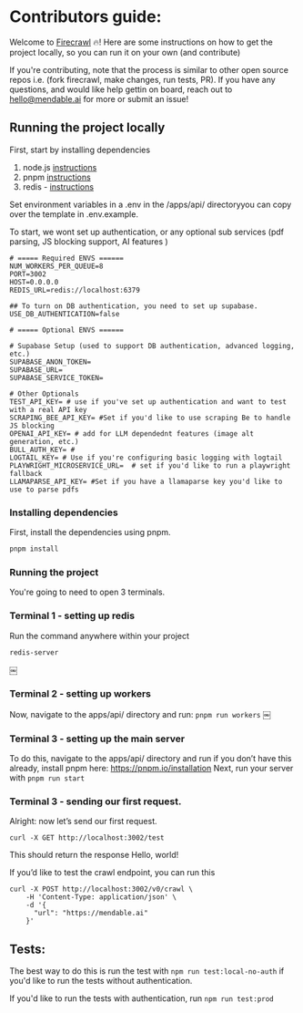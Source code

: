 
# Contributors guide: 

Welcome to [Firecrawl](https://firecrawl.dev) 🔥! Here are some instructions on how to get the project locally, so you can run it on your own (and contribute) 

If you're contributing, note that the process is similar to other open source repos i.e. (fork firecrawl, make changes, run tests, PR). If you have any questions, and would like help gettin on board, reach out to hello@mendable.ai for more or submit an issue!


## Running the project locally

First, start by installing dependencies
1. node.js [instructions](https://nodejs.org/en/learn/getting-started/how-to-install-nodejs)
2. pnpm [instructions](https://pnpm.io/installation)
3. redis - [instructions](https://redis.io/docs/latest/operate/oss_and_stack/install/install-redis/) 


Set environment variables in a .env  in the /apps/api/ directoryyou can copy over the template in .env.example.

To start, we wont set up authentication, or any optional sub services (pdf parsing, JS blocking support, AI features )

```.env 
# ===== Required ENVS ======
NUM_WORKERS_PER_QUEUE=8 
PORT=3002
HOST=0.0.0.0
REDIS_URL=redis://localhost:6379

## To turn on DB authentication, you need to set up supabase.
USE_DB_AUTHENTICATION=false

# ===== Optional ENVS ======

# Supabase Setup (used to support DB authentication, advanced logging, etc.)
SUPABASE_ANON_TOKEN= 
SUPABASE_URL= 
SUPABASE_SERVICE_TOKEN=

# Other Optionals
TEST_API_KEY= # use if you've set up authentication and want to test with a real API key
SCRAPING_BEE_API_KEY= #Set if you'd like to use scraping Be to handle JS blocking
OPENAI_API_KEY= # add for LLM dependednt features (image alt generation, etc.)
BULL_AUTH_KEY= #
LOGTAIL_KEY= # Use if you're configuring basic logging with logtail
PLAYWRIGHT_MICROSERVICE_URL=  # set if you'd like to run a playwright fallback
LLAMAPARSE_API_KEY= #Set if you have a llamaparse key you'd like to use to parse pdfs

```

### Installing dependencies

First, install the dependencies using pnpm.

```bash
pnpm install
```

### Running the project

You're going to need to open 3 terminals. 

### Terminal 1 - setting up redis

Run the command anywhere within your project

`redis-server`

￼
### Terminal 2 - setting up workers

Now, navigate to the apps/api/ directory and run:
`pnpm run workers`
￼
### Terminal 3 - setting up the main server


To do this, navigate to the apps/api/ directory and run if you don’t have this already, install pnpm here: https://pnpm.io/installation
Next, run your server with `pnpm run start`



### Terminal 3 - sending our first request.

Alright: now let’s send our first request.

```curl
curl -X GET http://localhost:3002/test
``` 
This should return the response Hello, world!


If you’d like to test the crawl endpoint, you can run this 

```curl
curl -X POST http://localhost:3002/v0/crawl \
    -H 'Content-Type: application/json' \
    -d '{
      "url": "https://mendable.ai"
    }'
```   
    
## Tests:

The best way to do this is run the test with `npm run test:local-no-auth` if you'd like to run the tests without authentication.

If you'd like to run the tests with authentication, run `npm run test:prod`


